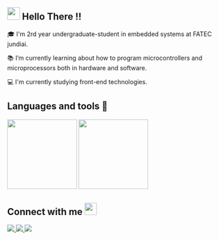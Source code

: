 ## <img src="https://github.com/TheDudeThatCode/TheDudeThatCode/blob/master/Assets/Hi.gif" width="29px"> Hello There !!

🎓 I'm 2rd year undergraduate-student in embedded systems at FATEC jundiai.

 📚 I’m currently learning about how to program microcontrollers and microprocessors both in hardware and software.
 
 💻 I'm currently studying front-end technologies.

## Languages and tools 🚀

<div style="display: inline-block" >
  <img height="160"  src="https://github-readme-stats.vercel.app/api?username=LuisLoschi&show_icons=true&theme=tokyonight" >

  <img height="160" src="https://github-readme-stats.vercel.app/api/top-langs/?username=LuisLoschi&layout=compact&theme=tokyonight">
</div>
 
## Connect with me <img src="https://github.com/TheDudeThatCode/TheDudeThatCode/blob/master/Assets/Handshake.gif" height="28px">

<div >
<a href="https://www.instagram.com/luisloschi_/" target="_blank"> 
  <img src="https://img.shields.io/badge/Instagram-E4405F?style=for-the-badge&logo=instagram&logoColor=white" target="_blank"/> 
</a>
<a href="mailto:gustavoloschi362@gmail.com" target="_blank"> 
  <img src="https://img.shields.io/badge/Gmail-D14836?style=for-the-badge&logo=gmail&logoColor=white" target="_blank"/> 
</a>
<a href="https://www.linkedin.com/in/luis-loschi-a54801203/" target="_blank"> 
  <img src="https://img.shields.io/badge/LinkedIn-0077B5?style=for-the-badge&logo=linkedin&logoColor=white" target="_blank"/> 
</a>
</div>


<!---
- 👀 I’m interested in ...
- 🌱 I’m currently learning 
- 💞️ I’m looking to collaborate on ...
- 📫 How to reach me ...

LuisLoschi/LuisLoschi is a ✨ special ✨ repository because its `README.md` (this file) appears on your GitHub profile.
You can click the Preview link to take a look at your changes.
--->

